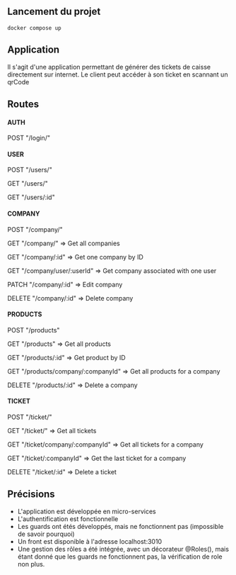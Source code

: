 ## Lancement du projet

<code>docker compose up</code>

## Application

Il s'agit d'une application permettant de générer des tickets de caisse directement sur internet. Le client peut accéder à son ticket en scannant un qrCode

## Routes

#### AUTH

POST "/login/"

#### USER

POST "/users/"

GET "/users/"

GET "/users/:id"

#### COMPANY

POST "/company/"

GET "/company/" => Get all companies

GET "/company/:id" => Get one company by ID

GET "/company/user/:userId" => Get company associated with one user

PATCH "/company/:id" => Edit company

DELETE "/company/:id" => Delete company

#### PRODUCTS

POST "/products"

GET "/products" => Get all products

GET "/products/:id" => Get product by ID

GET "/products/company/:companyId" => Get all products for a company

DELETE "/products/:id" => Delete a company

#### TICKET

POST "/ticket/"

GET "/ticket/" => Get all tickets

GET "/ticket/company/:companyId" => Get all tickets for a company

GET "/ticket/:companyId" => Get the last ticket for a company

DELETE "/ticket/:id" => Delete a ticket

## Précisions

- L'application est développée en micro-services
- L'authentification est fonctionnelle
- Les guards ont étés développés, mais ne fonctionnent pas (impossible de savoir pourquoi)
- Un front est disponible à l'adresse localhost:3010
- Une gestion des rôles a été intégrée, avec un décorateur @Roles(), mais étant donné que les guards ne fonctionnent pas, la vérification de role non plus.
